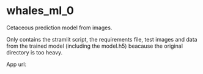 # whales_ml_0
Cetaceous prediction model from images.

Only contains the stramlit script, the requirements file, test images and data from the trained model (including the model.h5) beacause the original directory is too heavy.

App url: 
